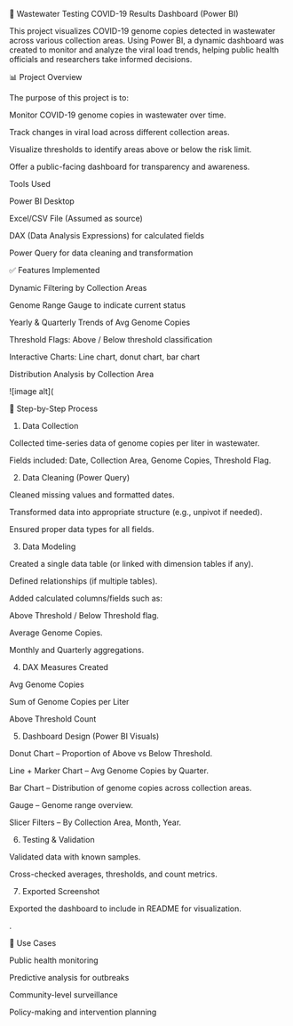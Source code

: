 🧪 Wastewater Testing COVID-19 Results Dashboard (Power BI)

This project visualizes COVID-19 genome copies detected in wastewater across various collection areas. Using Power BI, a dynamic dashboard was created to monitor and analyze the viral load trends, helping public health officials and researchers take informed decisions.


📊 Project Overview

The purpose of this project is to:

Monitor COVID-19 genome copies in wastewater over time.

Track changes in viral load across different collection areas.

Visualize thresholds to identify areas above or below the risk limit.

Offer a public-facing dashboard for transparency and awareness.


Tools Used

Power BI Desktop

Excel/CSV File (Assumed as source)

DAX (Data Analysis Expressions) for calculated fields

Power Query for data cleaning and transformation


✅ Features Implemented

Dynamic Filtering by Collection Areas

Genome Range Gauge to indicate current status

Yearly & Quarterly Trends of Avg Genome Copies

Threshold Flags: Above / Below threshold classification

Interactive Charts: Line chart, donut chart, bar chart

Distribution Analysis by Collection Area

![image alt](


🔁 Step-by-Step Process
1. Data Collection

Collected time-series data of genome copies per liter in wastewater.

Fields included: Date, Collection Area, Genome Copies, Threshold Flag.

2. Data Cleaning (Power Query)

Cleaned missing values and formatted dates.

Transformed data into appropriate structure (e.g., unpivot if needed).

Ensured proper data types for all fields.

3. Data Modeling

Created a single data table (or linked with dimension tables if any).

Defined relationships (if multiple tables).

Added calculated columns/fields such as:

Above Threshold / Below Threshold flag.

Average Genome Copies.

Monthly and Quarterly aggregations.

4. DAX Measures Created

Avg Genome Copies

Sum of Genome Copies per Liter

Above Threshold Count

5. Dashboard Design (Power BI Visuals)

Donut Chart – Proportion of Above vs Below Threshold.

Line + Marker Chart – Avg Genome Copies by Quarter.

Bar Chart – Distribution of genome copies across collection areas.

Gauge – Genome range overview.

Slicer Filters – By Collection Area, Month, Year.

6. Testing & Validation

Validated data with known samples.

Cross-checked averages, thresholds, and count metrics.

7. Exported Screenshot

Exported the dashboard to include in README for visualization.

.

📌 Use Cases

Public health monitoring

Predictive analysis for outbreaks

Community-level surveillance

Policy-making and intervention planning


